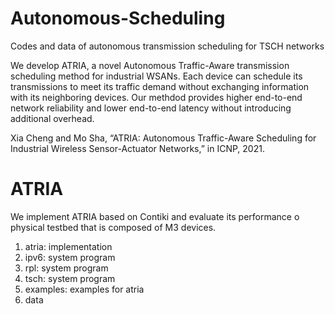 # Autonomous-Scheduling
Codes and data of autonomous transmission scheduling for TSCH networks

We develop ATRIA, a novel Autonomous Traffic-Aware transmission scheduling method for industrial WSANs. Each device can schedule its transmissions to meet its traffic demand without exchanging information with its neighboring devices. Our methdod provides higher end-to-end network reliability and lower end-to-end latency without introducing additional overhead.

Xia Cheng and Mo Sha, “ATRIA: Autonomous Traffic-Aware Scheduling for Industrial Wireless Sensor-Actuator Networks,” in ICNP, 2021.

# ATRIA
We implement ATRIA based on Contiki and evaluate its performance o physical testbed that is composed of M3 devices.
1. atria: implementation
2. ipv6: system program
3. rpl: system program
4. tsch: system program
5. examples: examples for atria
6. data
